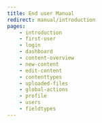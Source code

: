 ```yaml
---
title: End user Manual
redirect: manual/introduction
pages:
    - introduction
    - first-user
    - login
    - dashboard
    - content-overview
    - new-content
    - edit-content
    - contenttypes
    - uploaded-files
    - global-actions
    - profile
    - users
    - fieldtypes
---
```

